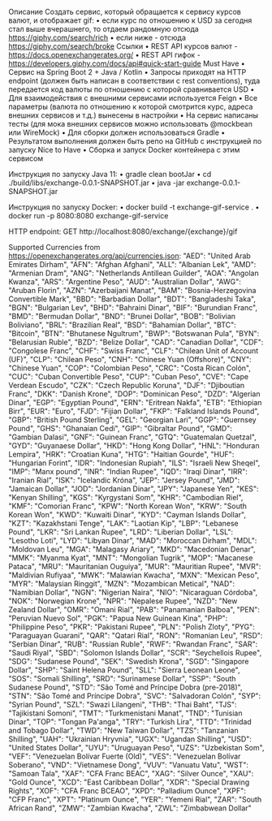 Описание
Создать сервис, который обращается к сервису курсов валют, и отображает gif:
• если курс по отношению к USD за сегодня стал выше вчерашнего, то отдаем рандомную отсюда https://giphy.com/search/rich
• если ниже - отсюда https://giphy.com/search/broke
Ссылки
• REST API курсов валют - https://docs.openexchangerates.org/
• REST API гифок - https://developers.giphy.com/docs/api#quick-start-guide
Must Have
• Сервис на Spring Boot 2 + Java / Kotlin
• Запросы приходят на HTTP endpoint (должен быть написан в соответствии с rest conventions), туда передается код валюты по отношению с которой сравнивается USD
• Для взаимодействия с внешними сервисами используется Feign
• Все параметры (валюта по отношению к которой смотрится курс, адреса внешних сервисов и т.д.) вынесены в настройки
• На сервис написаны тесты (для мока внешних сервисов можно использовать @mockbean или WireMock)
• Для сборки должен использоваться Gradle
• Результатом выполнения должен быть репо на GitHub с инструкцией по запуску
Nice to Have
• Сборка и запуск Docker контейнера с этим сервисом

Инструкция по запуску Java 11:
• gradle clean bootJar
• cd ./build/libs/exchange-0.0.1-SNAPSHOT.jar
• java -jar exchange-0.0.1-SNAPSHOT.jar

Инструкция по запуску Docker:
• docker build -t exchange-gif-service .
• docker run -p 8080:8080 exchange-gif-service

HTTP endpoint:
GET http://localhost:8080/exchange/{exchange}/gif

Supported Currencies from https://openexchangerates.org/api/currencies.json:
"AED": "United Arab Emirates Dirham",
"AFN": "Afghan Afghani",
"ALL": "Albanian Lek",
"AMD": "Armenian Dram",
"ANG": "Netherlands Antillean Guilder",
"AOA": "Angolan Kwanza",
"ARS": "Argentine Peso",
"AUD": "Australian Dollar",
"AWG": "Aruban Florin",
"AZN": "Azerbaijani Manat",
"BAM": "Bosnia-Herzegovina Convertible Mark",
"BBD": "Barbadian Dollar",
"BDT": "Bangladeshi Taka",
"BGN": "Bulgarian Lev",
"BHD": "Bahraini Dinar",
"BIF": "Burundian Franc",
"BMD": "Bermudan Dollar",
"BND": "Brunei Dollar",
"BOB": "Bolivian Boliviano",
"BRL": "Brazilian Real",
"BSD": "Bahamian Dollar",
"BTC": "Bitcoin",
"BTN": "Bhutanese Ngultrum",
"BWP": "Botswanan Pula",
"BYN": "Belarusian Ruble",
"BZD": "Belize Dollar",
"CAD": "Canadian Dollar",
"CDF": "Congolese Franc",
"CHF": "Swiss Franc",
"CLF": "Chilean Unit of Account (UF)",
"CLP": "Chilean Peso",
"CNH": "Chinese Yuan (Offshore)",
"CNY": "Chinese Yuan",
"COP": "Colombian Peso",
"CRC": "Costa Rican Colón",
"CUC": "Cuban Convertible Peso",
"CUP": "Cuban Peso",
"CVE": "Cape Verdean Escudo",
"CZK": "Czech Republic Koruna",
"DJF": "Djiboutian Franc",
"DKK": "Danish Krone",
"DOP": "Dominican Peso",
"DZD": "Algerian Dinar",
"EGP": "Egyptian Pound",
"ERN": "Eritrean Nakfa",
"ETB": "Ethiopian Birr",
"EUR": "Euro",
"FJD": "Fijian Dollar",
"FKP": "Falkland Islands Pound",
"GBP": "British Pound Sterling",
"GEL": "Georgian Lari",
"GGP": "Guernsey Pound",
"GHS": "Ghanaian Cedi",
"GIP": "Gibraltar Pound",
"GMD": "Gambian Dalasi",
"GNF": "Guinean Franc",
"GTQ": "Guatemalan Quetzal",
"GYD": "Guyanaese Dollar",
"HKD": "Hong Kong Dollar",
"HNL": "Honduran Lempira",
"HRK": "Croatian Kuna",
"HTG": "Haitian Gourde",
"HUF": "Hungarian Forint",
"IDR": "Indonesian Rupiah",
"ILS": "Israeli New Sheqel",
"IMP": "Manx pound",
"INR": "Indian Rupee",
"IQD": "Iraqi Dinar",
"IRR": "Iranian Rial",
"ISK": "Icelandic Króna",
"JEP": "Jersey Pound",
"JMD": "Jamaican Dollar",
"JOD": "Jordanian Dinar",
"JPY": "Japanese Yen",
"KES": "Kenyan Shilling",
"KGS": "Kyrgystani Som",
"KHR": "Cambodian Riel",
"KMF": "Comorian Franc",
"KPW": "North Korean Won",
"KRW": "South Korean Won",
"KWD": "Kuwaiti Dinar",
"KYD": "Cayman Islands Dollar",
"KZT": "Kazakhstani Tenge",
"LAK": "Laotian Kip",
"LBP": "Lebanese Pound",
"LKR": "Sri Lankan Rupee",
"LRD": "Liberian Dollar",
"LSL": "Lesotho Loti",
"LYD": "Libyan Dinar",
"MAD": "Moroccan Dirham",
"MDL": "Moldovan Leu",
"MGA": "Malagasy Ariary",
"MKD": "Macedonian Denar",
"MMK": "Myanma Kyat",
"MNT": "Mongolian Tugrik",
"MOP": "Macanese Pataca",
"MRU": "Mauritanian Ouguiya",
"MUR": "Mauritian Rupee",
"MVR": "Maldivian Rufiyaa",
"MWK": "Malawian Kwacha",
"MXN": "Mexican Peso",
"MYR": "Malaysian Ringgit",
"MZN": "Mozambican Metical",
"NAD": "Namibian Dollar",
"NGN": "Nigerian Naira",
"NIO": "Nicaraguan Córdoba",
"NOK": "Norwegian Krone",
"NPR": "Nepalese Rupee",
"NZD": "New Zealand Dollar",
"OMR": "Omani Rial",
"PAB": "Panamanian Balboa",
"PEN": "Peruvian Nuevo Sol",
"PGK": "Papua New Guinean Kina",
"PHP": "Philippine Peso",
"PKR": "Pakistani Rupee",
"PLN": "Polish Zloty",
"PYG": "Paraguayan Guarani",
"QAR": "Qatari Rial",
"RON": "Romanian Leu",
"RSD": "Serbian Dinar",
"RUB": "Russian Ruble",
"RWF": "Rwandan Franc",
"SAR": "Saudi Riyal",
"SBD": "Solomon Islands Dollar",
"SCR": "Seychellois Rupee",
"SDG": "Sudanese Pound",
"SEK": "Swedish Krona",
"SGD": "Singapore Dollar",
"SHP": "Saint Helena Pound",
"SLL": "Sierra Leonean Leone",
"SOS": "Somali Shilling",
"SRD": "Surinamese Dollar",
"SSP": "South Sudanese Pound",
"STD": "São Tomé and Príncipe Dobra (pre-2018)",
"STN": "São Tomé and Príncipe Dobra",
"SVC": "Salvadoran Colón",
"SYP": "Syrian Pound",
"SZL": "Swazi Lilangeni",
"THB": "Thai Baht",
"TJS": "Tajikistani Somoni",
"TMT": "Turkmenistani Manat",
"TND": "Tunisian Dinar",
"TOP": "Tongan Pa'anga",
"TRY": "Turkish Lira",
"TTD": "Trinidad and Tobago Dollar",
"TWD": "New Taiwan Dollar",
"TZS": "Tanzanian Shilling",
"UAH": "Ukrainian Hryvnia",
"UGX": "Ugandan Shilling",
"USD": "United States Dollar",
"UYU": "Uruguayan Peso",
"UZS": "Uzbekistan Som",
"VEF": "Venezuelan Bolívar Fuerte (Old)",
"VES": "Venezuelan Bolívar Soberano",
"VND": "Vietnamese Dong",
"VUV": "Vanuatu Vatu",
"WST": "Samoan Tala",
"XAF": "CFA Franc BEAC",
"XAG": "Silver Ounce",
"XAU": "Gold Ounce",
"XCD": "East Caribbean Dollar",
"XDR": "Special Drawing Rights",
"XOF": "CFA Franc BCEAO",
"XPD": "Palladium Ounce",
"XPF": "CFP Franc",
"XPT": "Platinum Ounce",
"YER": "Yemeni Rial",
"ZAR": "South African Rand",
"ZMW": "Zambian Kwacha",
"ZWL": "Zimbabwean Dollar"


